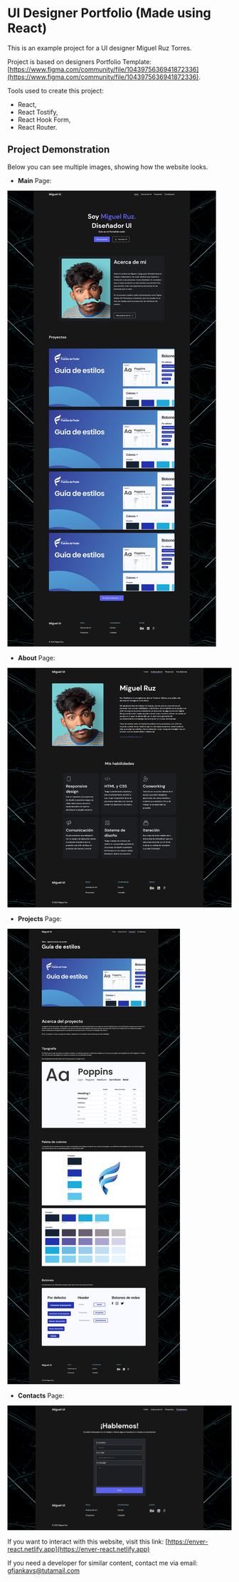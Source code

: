 # UI Designer Portfolio (Made using React)

This is an example project for a UI designer Miguel Ruz Torres.

Project is based on designers Portfolio Template: [https://www.figma.com/community/file/1043975636941872336](https://www.figma.com/community/file/1043975636941872336).

Tools used to create this project: 
- React, 
- React Tostify, 
- React Hook Form, 
- React Router.

## Project Demonstration

Below you can see multiple images, showing how the website looks.

- **Main** Page:

![MainPage](./src/assets/MainPage.png)

- **About**  Page: 

![AboutPage](./src/assets/AboutPage.png)

- **Projects** Page:

![ProjectsPage](./src/assets/ProjectsPage.png)

- **Contacts** Page:

![ContactsPage](./src/assets/ContactPage.png)

If you want to interact with this website, visit this link: [https://enver-react.netlify.app](https://enver-react.netlify.app)

If you need a developer for similar content, contact me via email: gfjankavs@tutamail.com
